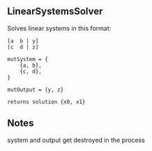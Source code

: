 ## LinearSystemsSolver

Solves linear systems in this format:

```
[a  b | y]
[c  d | z]

mutSystem = {
	{a, b},
	{c, d},
}

mutOutput = {y, z}

returns solution {x0, x1}
```

## Notes
system and output get destroyed in the process
